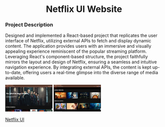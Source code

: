 
 <h1 align="center">Netflix UI Website</h1>

<h3>Project Description</h3>

Designed and implemented a React-based project that replicates the user interface of Netflix, utilizing external APIs to fetch and display dynamic content. The application provides users with an immersive and visually appealing experience reminiscent of the popular streaming platform. Leveraging React's component-based structure, the project faithfully mirrors the layout and design of Netflix, ensuring a seamless and intuitive navigation experience. By integrating external APIs, the content is kept up-to-date, offering users a real-time glimpse into the diverse range of media available.

<p>
<img src="images/netflix-ui.png" alt="Logo" style="width:30%;" >
<img src="images/netflix-ui1.png" alt="Logo" style="width:30%;" >
</p>


<a href="https://netflix-ui-demo.netlify.app/">Netflix UI</a>